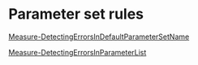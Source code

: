 ﻿# Parameter set rules

[Measure-DetectingErrorsInDefaultParameterSetName](./DetectingErrorsInDefaultParameterSetName/README.md)

[Measure-DetectingErrorsInParameterList](./DetectingErrorsInParameterList/README.md)
